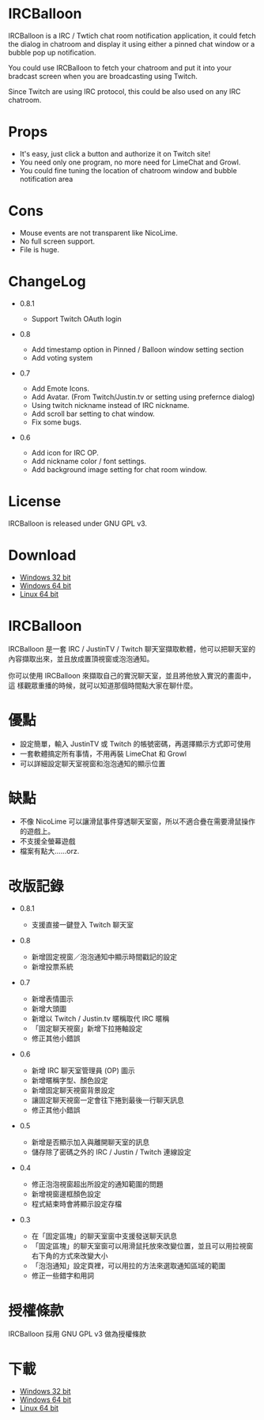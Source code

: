 IRCBalloon 
===========

IRCBalloon is a IRC / Twtich chat room notification application, 
it could fetch the dialog in chatroom and display it using either a pinned
chat window or a bubble pop up notification.

You could use IRCBalloon to fetch your chatroom and put it into your bradcast
screen when you are broadcasting using Twitch.

Since Twitch are using IRC protocol, this could be also used on any IRC chatroom.

Props
======

 - It's easy, just click a button and authorize it on Twitch site!
 - You need only one program, no more need for LimeChat and Growl.
 - You could fine tuning the location of chatroom window and bubble notification area

Cons
=======

 - Mouse events are not transparent like NicoLime.
 - No full screen support.
 - File is huge.

ChangeLog
===========
 - 0.8.1

    - Support Twitch OAuth login

 - 0.8
    - Add timestamp option in Pinned / Balloon window setting section
    - Add voting system

 - 0.7
    - Add Emote Icons.
    - Add Avatar. (From Twitch/Justin.tv or setting using prefernce dialog)
    - Using twitch nickname instead of IRC nickname.
    - Add scroll bar setting to chat window.
    - Fix some bugs.

 - 0.6
    - Add icon for IRC OP.
    - Add nickname color / font settings.
    - Add background image setting for chat room window.

License
========

IRCBalloon is released under GNU GPL v3.

Download
==========

 - [Windows 32 bit](http://brianhsu.moe/download/IRCBalloon/IRCBalloon-win32-0.8.1-fix2.jar)
 - [Windows 64 bit](http://brianhsu.moe/download/IRCBalloon/IRCBalloon-win64-0.8.1-fix2.jar)
 - [Linux 64 bit](http://brianhsu.moe/download/IRCBalloon/IRCBalloon-linux64-0.8.1-fix2.jar)


IRCBalloon 
===========

IRCBalloon 是一套 IRC / JustinTV / Twitch 聊天室擷取軟體，他可以把聊天室的
內容擷取出來，並且放成置頂視窗或泡泡通知。

你可以使用 IRCBalloon 來擷取自己的實況聊天室，並且將他放入實況的畫面中，這
樣觀眾重播的時候，就可以知道那個時間點大家在聊什麼。

優點
======

 - 設定簡單，輸入 JustinTV 或 Twitch 的帳號密碼，再選擇顯示方式即可使用
 - 一套軟體搞定所有事情，不用再裝 LimeChat 和 Growl
 - 可以詳細設定聊天室視窗和泡泡通知的顯示位置

缺點
=======

 - 不像 NicoLime 可以讓滑鼠事件穿透聊天室窗，所以不適合疊在需要滑鼠操作的遊戲上。
 - 不支援全螢幕遊戲
 - 檔案有點大……orz.

改版記錄
=========
 - 0.8.1
    - 支援直接一鍵登入 Twitch 聊天室

 - 0.8
    - 新增固定視窗／泡泡通知中顯示時間戳記的設定
    - 新增投票系統

 - 0.7
    - 新增表情圖示
    - 新增大頭圖
    - 新增以 Twitch / Justin.tv 暱稱取代 IRC 暱稱
    - 「固定聊天視窗」新增下拉捲軸設定
    - 修正其他小錯誤

 - 0.6
    - 新增 IRC 聊天室管理員 (OP) 圖示
    - 新增暱稱字型、顏色設定
    - 新增固定聊天視窗背景設定
    - 讓固定聊天視窗一定會往下捲到最後一行聊天訊息
    - 修正其他小錯誤

 - 0.5
    - 新增是否顯示加入與離開聊天室的訊息
    - 儲存除了密碼之外的 IRC / Justin / Twitch 連線設定

 - 0.4
    - 修正泡泡視窗超出所設定的通知範圍的問題
    - 新增視窗邊框顏色設定
    - 程式結束時會將顯示設定存檔

 - 0.3
    - 在「固定區塊」的聊天室窗中支援發送聊天訊息
    - 「固定區塊」的聊天室窗可以用滑鼠托放來改變位置，並且可以用拉視窗右下角的方式來改變大小
    - 「泡泡通知」設定頁裡，可以用拉的方法來選取通知區域的範圍
    - 修正一些錯字和用詞

授權條款
========

IRCBalloon 採用 GNU GPL v3 做為授權條款

下載
=======

 - [Windows 32 bit](http://brianhsu.moe/download/IRCBalloon/IRCBalloon-win32-0.8.1-fix1.jar)
 - [Windows 64 bit](http://brianhsu.moe/download/IRCBalloon/IRCBalloon-win64-0.8.1-fix1.jar)
 - [Linux 64 bit](http://brianhsu.moe/download/IRCBalloon/IRCBalloon-linux64-0.8.1-fix1.jar)

